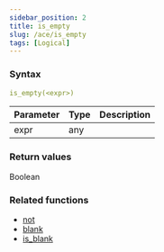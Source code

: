 ```yaml
---
sidebar_position: 2   
title: is_empty
slug: /ace/is_empty
tags: [Logical]
---
```


### Syntax

 ```yaml
is_empty(<expr>)
```
    
| Parameter   | Type | Description |
| ----------- | ---- | ----------- |     
| expr | any |  |

### Return values
Boolean


### Related functions      
* [not](/ace/not)
* [blank](/ace/blank)
* [is_blank](/ace/is_blank)
